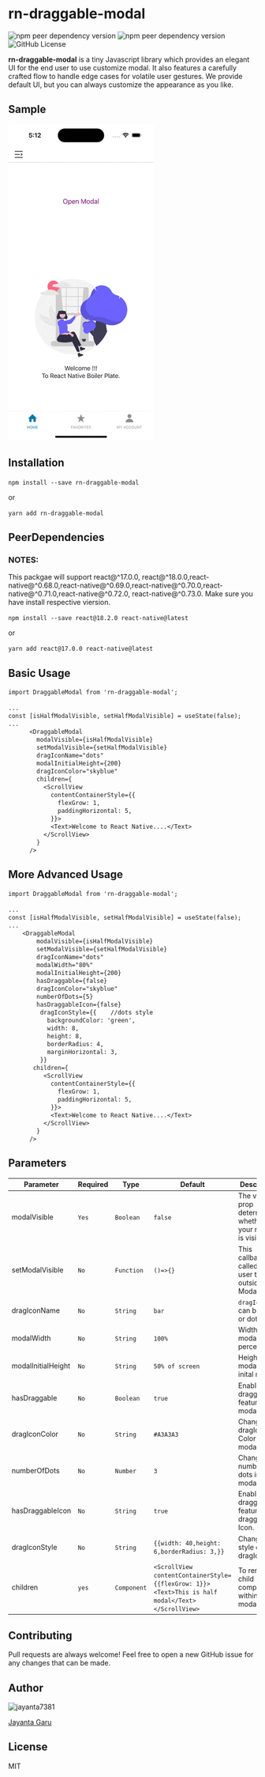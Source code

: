 # rn-draggable-modal

<img alt="npm peer dependency version" src="https://img.shields.io/npm/dependency-version/rn-draggable-modal/peer/react"> <img alt="npm peer dependency version" src="https://img.shields.io/npm/dependency-version/rn-draggable-modal/peer/react-native"> <img alt="GitHub License" src="https://img.shields.io/github/license/jayanta-hub/rn-draggable-modal">


**rn-draggable-modal** is a tiny Javascript library which provides an elegant UI for the end user to use customize modal. It also features a carefully crafted flow to handle edge cases for volatile user gestures. We provide default UI, but you can always customize the appearance as you like.

## Sample

![Sample](./ios.gif)

## Installation

`npm install --save rn-draggable-modal`

or

`yarn add rn-draggable-modal`

## PeerDependencies

### NOTES:

This packgae will support react@^17.0.0, react@^18.0.0,react-native@^0.68.0,react-native@^0.69.0,react-native@^0.70.0,react-native@^0.71.0,react-native@^0.72.0, react-native@^0.73.0. Make sure you have install respective viersion.

`npm install --save react@18.2.0 react-native@latest`

or

`yarn add react@17.0.0 react-native@latest`

## Basic Usage

```
import DraggableModal from 'rn-draggable-modal';

...
const [isHalfModalVisible, setHalfModalVisible] = useState(false);
...
      <DraggableModal
        modalVisible={isHalfModalVisible}
        setModalVisible={setHalfModalVisible}
        dragIconName="dots"
        modalInitialHeight={200}
        dragIconColor="skyblue"
        children={
          <ScrollView
            contentContainerStyle={{
              flexGrow: 1,
              paddingHorizontal: 5,
            }}>
            <Text>Welcome to React Native....</Text>
          </ScrollView>
        }
      />
```

## More Advanced Usage

```
import DraggableModal from 'rn-draggable-modal';

...
const [isHalfModalVisible, setHalfModalVisible] = useState(false);
...
    <DraggableModal
        modalVisible={isHalfModalVisible}
        setModalVisible={setHalfModalVisible}
        dragIconName="dots"
        modalWidth="80%"
        modalInitialHeight={200}
        hasDraggable={false}
        dragIconColor="skyblue"
        numberOfDots={5}
        hasDraggableIcon={false}
         dragIconStyle={{    //dots style
           backgroundColor: 'green',
           width: 8,
           height: 8,
           borderRadius: 4,
           marginHorizontal: 3,
         }}
       children={
          <ScrollView
            contentContainerStyle={{
              flexGrow: 1,
              paddingHorizontal: 5,
            }}>
            <Text>Welcome to React Native....</Text>
          </ScrollView>
        }
      />
```

## Parameters

| Parameter          | Required | Type        | Default                                                                                          | Description                                                 |
| ------------------ | -------- | ----------- | ------------------------------------------------------------------------------------------------ | ----------------------------------------------------------- |
| modalVisible       | `Yes`    | `Boolean`   | `false`                                                                                          | The visible prop determines whether your modal is visible.. |
| setModalVisible    | `No`     | `Function`  | `()=>{}`                                                                                         | This callback is called when user taps outside of a Modal.  |
| dragIconName       | `No`     | `String`    | `bar`                                                                                            | `dragIconName` can be bar or dots.                          |
| modalWidth         | `No`     | `String`    | `100%`                                                                                           | Width of modal in percentage.                               |
| modalInitialHeight | `No`     | `String`    | `50% of screen`                                                                                  | Height of modal at inital render.                           |
| hasDraggable       | `No`     | `Boolean`   | `true`                                                                                           | Enable draggable feature for modal.                         |
| dragIconColor      | `No`     | `String`    | `#A3A3A3`                                                                                        | Change dragIcon Color of modal .                            |
| numberOfDots       | `No`     | `Number`    | `3`                                                                                              | Change number of dots in modal.                             |
| hasDraggableIcon   | `No`     | `String`    | `true`                                                                                           | Enable draggable feature for draggable Icon.                |
| dragIconStyle      | `No`     | `String`    | `{{width: 40,height: 6,borderRadius: 3,}}`                                                       | Change the style of the dragIcon.                           |
| children           | `yes`    | `Component` | `<ScrollView contentContainerStyle={{flexGrow: 1}}><Text>This is half modal</Text></ScrollView>` | To render child component within modal.                     |

## Contributing

Pull requests are always welcome! Feel free to open a new GitHub issue for any changes that can be made.

## Author

![jayanta7381](https://www.npmjs.com/npm-avatar/eyJhbGciOiJIUzI1NiIsInR5cCI6IkpXVCJ9.eyJhdmF0YXJVUkwiOiJodHRwczovL3MuZ3JhdmF0YXIuY29tL2F2YXRhci81ZWZhZGY0MjdjNzliM2YxZDY0ODcxNzI0NjI2NWQzNz9zaXplPTEwMCZkZWZhdWx0PXJldHJvIn0.Ujb96nLBkk2Z0K5NilEVjWj-0Kpa6NTFeIV8c5Ip-mQ)

[Jayanta Garu](https://github.com/jayanta-hub)

## License

MIT
